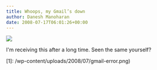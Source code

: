 ```yaml
---
title: Whoops, my Gmail’s down
author: Danesh Manoharan
date: 2008-07-17T06:01:26+00:00
---
```

![](/wp-content/uploads/2008/07/gmail-error-500x314.png)

I'm receiving this after a long time. Seen the same yourself?

 [1]: /wp-content/uploads/2008/07/gmail-error.png)